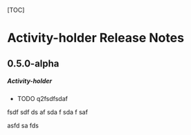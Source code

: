 [TOC]
# Activity-holder Release Notes
## 0.5.0-alpha
##### Activity-holder
* TODO
q2fsdfsdaf

fsdf
sdf
ds
af
sda
f
sda
f
saf

asfd
sa
fds